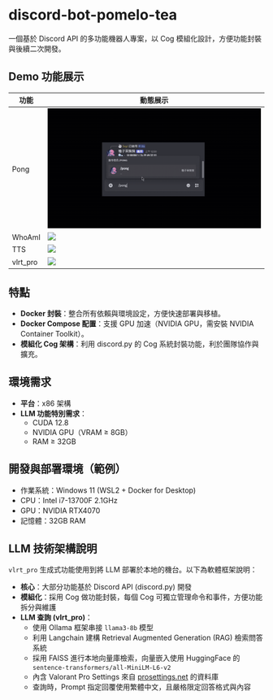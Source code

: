 # discord-bot-pomelo-tea

一個基於 Discord API 的多功能機器人專案，以 Cog 模組化設計，方便功能封裝與後續二次開發。


## Demo 功能展示

| 功能     | 動態展示 |
|----------|----------|
| Pong     | <img src="assets/pong.gif" style="width:100%;" /> |
| WhoAmI   | <img src="assets/whoami.gif" style="width:100%;" /> |
| TTS      | <img src="assets/tts.gif" style="width:100%;" /> |
| vlrt_pro | <img src="assets/vlrt_pro.gif" style="width:100%;" /> |


## 特點

- **Docker 封裝**：整合所有依賴與環境設定，方便快速部署與移植。
- **Docker Compose 配置**：支援 GPU 加速（NVIDIA GPU，需安裝 NVIDIA Container Toolkit）。
- **模組化 Cog 架構**：利用 discord.py 的 Cog 系統封裝功能，利於團隊協作與擴充。


## 環境需求

- **平台**：x86 架構  
- **LLM 功能特別需求**：  
  - CUDA 12.8  
  - NVIDIA GPU（VRAM ≥ 8GB）  
  - RAM ≥ 32GB  


## 開發與部署環境（範例）

- 作業系統：Windows 11 (WSL2 + Docker for Desktop)  
- CPU：Intel i7-13700F 2.1GHz  
- GPU：NVIDIA RTX4070  
- 記憶體：32GB RAM  


## LLM 技術架構說明

`vlrt_pro` 生成式功能使用到將 LLM 部署於本地的機台。以下為軟體框架說明：

- **核心**：大部分功能基於 Discord API (discord.py) 開發  
- **模組化**：採用 Cog 做功能封裝，每個 Cog 可獨立管理命令和事件，方便功能拆分與維護  
- **LLM 查詢 (vlrt_pro)**：
  - 使用 Ollama 框架串接 `llama3-8b` 模型  
  - 利用 Langchain 建構 Retrieval Augmented Generation (RAG) 檢索問答系統  
  - 採用 FAISS 進行本地向量庫檢索，向量嵌入使用 HuggingFace 的 `sentence-transformers/all-MiniLM-L6-v2`  
  - 內含 Valorant Pro Settings 來自 [prosettings.net](https://prosettings.net/lists/valorant/) 的資料庫  
  - 查詢時，Prompt 指定回覆使用繁體中文，且嚴格限定回答格式與內容  
